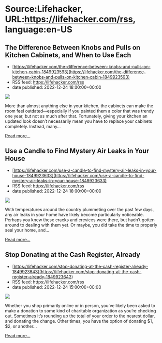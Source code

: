 # Source:Lifehacker, URL:https://lifehacker.com/rss, language:en-US

## The Difference Between Knobs and Pulls on Kitchen Cabinets, and When to Use Each
 - [https://lifehacker.com/the-difference-between-knobs-and-pulls-on-kitchen-cabin-1849923593](https://lifehacker.com/the-difference-between-knobs-and-pulls-on-kitchen-cabin-1849923593)
 - RSS feed: https://lifehacker.com/rss
 - date published: 2022-12-24 18:00:00+00:00

<img src="https://i.kinja-img.com/gawker-media/image/upload/s--29c-FPUa--/c_fit,fl_progressive,q_80,w_636/ddda51c4c89b2d22ba9f95d1384e90e7.jpg" /><p>More than almost anything else in your kitchen, the cabinets can make the room feel outdated—especially if you painted them a color that was trendy one year, but not as much after that. Fortunately, giving your kitchen an updated look doesn’t necessarily mean you have to replace your cabinets completely. Instead, many…</p><p><a href="https://lifehacker.com/the-difference-between-knobs-and-pulls-on-kitchen-cabin-1849923593">Read more...</a></p>

## Use a Candle to Find Mystery Air Leaks in Your House
 - [https://lifehacker.com/use-a-candle-to-find-mystery-air-leaks-in-your-house-1849923633](https://lifehacker.com/use-a-candle-to-find-mystery-air-leaks-in-your-house-1849923633)
 - RSS feed: https://lifehacker.com/rss
 - date published: 2022-12-24 16:00:00+00:00

<img src="https://i.kinja-img.com/gawker-media/image/upload/s---0zgIANa--/c_fit,fl_progressive,q_80,w_636/e4584617447c1db0fd5b18010e06b3bc.jpg" /><p>With temperatures around the country plummeting over the past few days, any air leaks in your home have likely become particularly noticeable. Perhaps you knew these cracks and crevices were there, but hadn’t gotten around to dealing with them yet. Or maybe, you did take the time to properly seal your home, and…</p><p><a href="https://lifehacker.com/use-a-candle-to-find-mystery-air-leaks-in-your-house-1849923633">Read more...</a></p>

## Stop Donating at the Cash Register, Already
 - [https://lifehacker.com/stop-donating-at-the-cash-register-already-1849923643](https://lifehacker.com/stop-donating-at-the-cash-register-already-1849923643)
 - RSS feed: https://lifehacker.com/rss
 - date published: 2022-12-24 15:00:00+00:00

<img src="https://i.kinja-img.com/gawker-media/image/upload/s--VWOV2jkZ--/c_fit,fl_progressive,q_80,w_636/44c201cdc06f9832f88dca0b668ea76b.jpg" /><p>Whether you shop primarily online or in person, you’ve likely been asked to make a donation to some kind of charitable organization as you’re checking out. Sometimes it’s rounding up the total of your order to the nearest dollar, and donating the change. Other times, you have the option of donating $1, $2, or another…</p><p><a href="https://lifehacker.com/stop-donating-at-the-cash-register-already-1849923643">Read more...</a></p>

